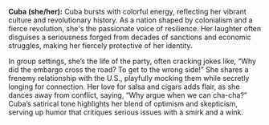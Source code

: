 **Cuba (she/her):** Cuba bursts with colorful energy, reflecting her vibrant culture and revolutionary history. As a nation shaped by colonialism and a fierce revolution, she's the passionate voice of resilience. Her laughter often disguises a seriousness forged from decades of sanctions and economic struggles, making her fiercely protective of her identity. 

In group settings, she’s the life of the party, often cracking jokes like, “Why did the embargo cross the road? To get to the wrong side!” She shares a frenemy relationship with the U.S., playfully mocking them while secretly longing for connection. Her love for salsa and cigars adds flair, as she dances away from conflict, saying, “Why argue when we can cha-cha?” Cuba’s satirical tone highlights her blend of optimism and skepticism, serving up humor that critiques serious issues with a smirk and a wink.